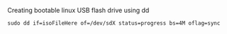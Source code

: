Creating bootable linux USB flash drive using dd

```
sudo dd if=isoFileHere of=/dev/sdX status=progress bs=4M oflag=sync
```
